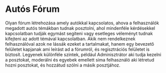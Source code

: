 # Autós Fórum

Olyan fórum létrehozása amely autókkal kapcsolatos, ahova a felhasználók megadott autós témákban tudnak posztolni, ahol mindenféle kérdésekkel kapcsolatban tudják egymást segíteni vagy esetleges véleményt tudnak kifejteni az adott témával kapcsolatban. Akik nem rendelkeznek felhasználóval azok ne lássák ezeket a tartalmakat, hanem egy bevezető felületet kapjanak ami leírást ad a fórumról, és regisztrációs felületet is biztosít. Legyenek különféle szintek, például Adminisztrátor aki tudja kezelni a posztokat, moderálni és egyebek emellett sima felhasználó aki létretud hozni posztokat, és hozzátud szólni a másik posztjához.
